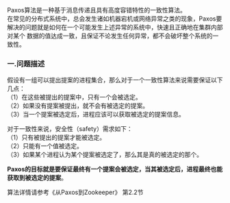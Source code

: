 Paxos算法是一种基于消息传递且具有高度容错特性的一致性算法。  
在常见的分布式系统中，总会发生诸如机器宕机或网络异常之类的现象，Paxos要解决的问题就是如何在一个可能发生上述异常的系统中，快速且正确地在集群内部对某个
数据的值达成一致，且保证不论发生任何异常，都不会破坏整个系统的一致性。  

### 一.问题描述
假设有一组可以提出提案的进程集合，那么对于一个一致性算法来说需要保证以下几点：  
（1）在这些被提出的提案中，只有一个会被选定。  
（2）如果没有提案被提出，就不会有被选定的提案。  
（3）当一个提案被选定后，进程应该可以获取被选定的提案信息。  

对于一致性来说，安全性（safety）需求如下：  
（1）只有被提出的提案才能被选定。  
（2）只能有一个值被选定。  
（3）如果某个进程认为某个提案被选定了，那么其是真的被选定的那个。  

**Paxos的目标就是要保证最终有一个提案会被选定，当其被选定后，进程最终也能获取到被选定的提案**。  

算法详情请参考《从Paxos到Zookeeper》 第2.2节
